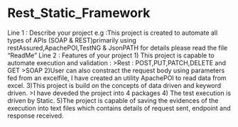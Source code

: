 # Rest_Static_Framework
Line 1 : Describe your project
e.g :This project is created to automate all types of APIs (SOAP & REST)primarily using restAssured,ApachePOI,TestNG & JsonPATH for details please read the file “ReadMe”
Line 2 : Features of your project
           1) This project is capable to automate execution and validation :
                >Rest : POST,PUT,PATCH,DELETE and GET
                >SOAP
            2)User can also constract the request body using parameters fed from an excelfile, I have created an utility ApachePOI to read data from excel.
            3)This project is build on the concepts of data driven and keyword driven.
                 >I have deveded the project into 4 packages
            4) The test execution is driven by Static.
            5)The project is capable of saving the evidences of the execution into text files which contains details of request sent, endpoint and response received.
